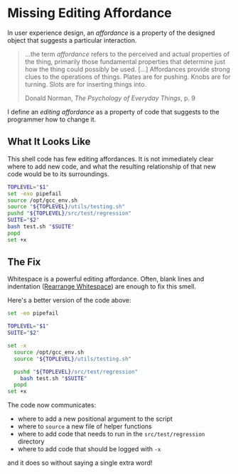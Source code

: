 # Missing Editing Affordance

In user experience design, an _affordance_ is a property
of the designed object that suggests a particular
interaction.

> ...the term _affordance_ refers to the perceived and
> actual properties of the thing, primarily those
> fundamental properties that determine just how the thing
> could possibly be used. [...] Affordances provide strong
> clues to the operations of things. Plates are for pushing.
> Knobs are for turning. Slots are for inserting things
> into.
>
> Donald Norman, _The Psychology of Everyday Things_, p. 9

I define an _editing affordance_ as a property of code that
suggests to the programmer how to change it.

## What It Looks Like

This shell code has few editing affordances. It is not
immediately clear where to add new code, and what the
resulting relationship of that new code would be to its
surroundings.

```bash
TOPLEVEL="$1"
set -exo pipefail
source /opt/gcc_env.sh
source "${TOPLEVEL}/utils/testing.sh"
pushd "${TOPLEVEL}/src/test/regression"
SUITE="$2"
bash test.sh "$SUITE"
popd
set +x
```

## The Fix

Whitespace is a powerful editing affordance. Often, blank
lines and indentation ([Rearrange
Whitespace](../refactorings/rearrange-whitespace.md)) are
enough to fix this smell.

Here's a better version of the code above:

```bash
set -eo pipefail

TOPLEVEL="$1"
SUITE="$2"

set -x
  source /opt/gcc_env.sh
  source "${TOPLEVEL}/utils/testing.sh"

  pushd "${TOPLEVEL}/src/test/regression"
    bash test.sh "$SUITE"
  popd
set +x
```

The code now communicates:
- where to add a new positional argument to the script
- where to `source` a new file of helper functions
- where to add code that needs to run in the
  `src/test/regression` directory
- where to add code that should be logged with `-x`

and it does so without saying a single extra word!
